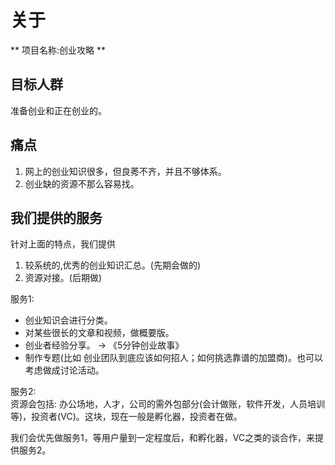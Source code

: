 # 关于
** 项目名称:创业攻略 **
## 目标人群
准备创业和正在创业的。

## 痛点
1. 网上的创业知识很多，但良莠不齐，并且不够体系。
1. 创业缺的资源不那么容易找。

## 我们提供的服务
针对上面的特点，我们提供  

1. 较系统的,优秀的创业知识汇总。(先期会做的)
1. 资源对接。(后期做)

服务1:    
* 创业知识会进行分类。
* 对某些很长的文章和视频，做概要版。
* 创业者经验分享。 -> 《5分钟创业故事》
* 制作专题(比如 创业团队到底应该如何招人；如何挑选靠谱的加盟商)。也可以考虑做成讨论活动。

服务2:    
资源会包括: 办公场地，人才，公司的需外包部分(会计做账，软件开发，人员培训等)，投资者(VC)。这块，现在一般是孵化器，投资者在做。

我们会优先做服务1，等用户量到一定程度后，和孵化器，VC之类的谈合作，来提供服务2。



